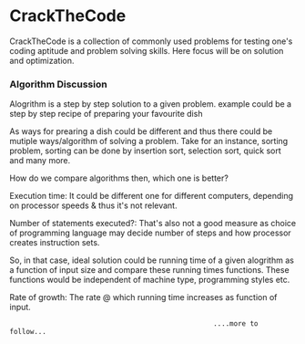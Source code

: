 # CrackTheCode
CrackTheCode is a collection of commonly used problems for testing one's coding aptitude and problem solving skills. Here focus will be on solution and optimization.

### Algorithm Discussion

Alogrithm is a step by step solution to a given problem. example could be a step by step recipe of preparing your favourite dish

As ways for prearing a dish could be different and thus there could be mutiple ways/algorithm of solving a problem. Take for an instance, sorting problem, sorting can be done by insertion sort, selection sort, quick sort and many more.

How do we compare algorithms then, which one is better? 

Execution time: It could be different one for different computers, depending on processor speeds & thus it's not relevant.

Number of statements executed?: That's also not a good measure as choice of programming language may decide number of steps and how processor creates instruction sets.

So, in that case, ideal solution could be running time of a given alogrithm as a function of input size and compare these running times functions. These functions would be independent of machine type, programming styles etc.

Rate of growth: The rate @ which running time increases as function of input.


                                                      ....more to follow...


